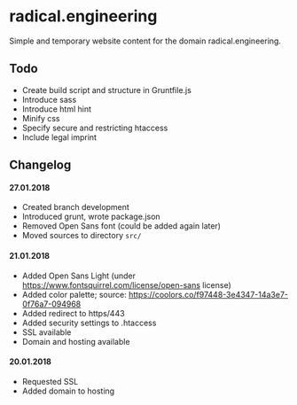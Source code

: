 # radical.engineering

Simple and temporary website content for the domain radical.engineering.

## Todo

* Create build script and structure in Gruntfile.js
* Introduce sass
* Introduce html hint
* Minify css
* Specify secure and restricting htaccess
* Include legal imprint

## Changelog

#### 27.01.2018

* Created branch development
* Introduced grunt, wrote package.json
* Removed Open Sans font (could be added again later)
* Moved sources to directory `src/`

#### 21.01.2018

* Added Open Sans Light (under https://www.fontsquirrel.com/license/open-sans license)
* Added color palette; source: https://coolors.co/f97448-3e4347-14a3e7-0f76a7-094968
* Added redirect to https/443
* Added security settings to .htaccess
* SSL available
* Domain and hosting available

#### 20.01.2018

* Requested SSL
* Added domain to hosting

